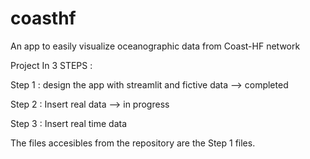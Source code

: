 # coasthf
An app to easily visualize oceanographic data from Coast-HF network

Project In 3 STEPS : 

Step 1 : design the app with streamlit and fictive data --> completed

Step 2 : Insert real data --> in progress

Step 3 : Insert real time data 

The files accesibles from the repository are the Step 1 files.
